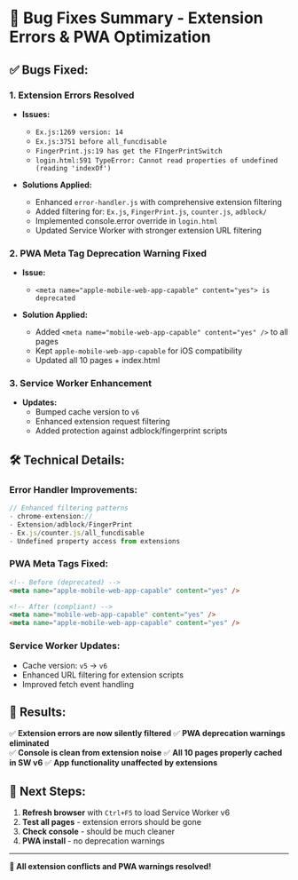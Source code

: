 # 🔧 Bug Fixes Summary - Extension Errors & PWA Optimization

## ✅ **Bugs Fixed:**

### 1. **Extension Errors Resolved**
- **Issues:**
  - `Ex.js:1269 version: 14`
  - `Ex.js:3751 before all_funcdisable`
  - `FingerPrint.js:19 has get the FIngerPrintSwitch`
  - `login.html:591 TypeError: Cannot read properties of undefined (reading 'indexOf')`

- **Solutions Applied:**
  - Enhanced `error-handler.js` with comprehensive extension filtering
  - Added filtering for: `Ex.js`, `FingerPrint.js`, `counter.js`, `adblock/`
  - Implemented console.error override in `login.html`
  - Updated Service Worker with stronger extension URL filtering

### 2. **PWA Meta Tag Deprecation Warning Fixed**
- **Issue:**
  - `<meta name="apple-mobile-web-app-capable" content="yes"> is deprecated`

- **Solution Applied:**
  - Added `<meta name="mobile-web-app-capable" content="yes" />` to all pages
  - Kept `apple-mobile-web-app-capable` for iOS compatibility
  - Updated all 10 pages + index.html

### 3. **Service Worker Enhancement**
- **Updates:**
  - Bumped cache version to `v6`
  - Enhanced extension request filtering
  - Added protection against adblock/fingerprint scripts

## 🛠️ **Technical Details:**

### Error Handler Improvements:
```javascript
// Enhanced filtering patterns
- chrome-extension://
- Extension/adblock/FingerPrint
- Ex.js/counter.js/all_funcdisable
- Undefined property access from extensions
```

### PWA Meta Tags Fixed:
```html
<!-- Before (deprecated) -->
<meta name="apple-mobile-web-app-capable" content="yes" />

<!-- After (compliant) -->
<meta name="mobile-web-app-capable" content="yes" />
<meta name="apple-mobile-web-app-capable" content="yes" />
```

### Service Worker Updates:
- Cache version: `v5` → `v6`
- Enhanced URL filtering for extension scripts
- Improved fetch event handling

## 🎯 **Results:**

✅ **Extension errors are now silently filtered**
✅ **PWA deprecation warnings eliminated**  
✅ **Console is clean from extension noise**
✅ **All 10 pages properly cached in SW v6**
✅ **App functionality unaffected by extensions**

## 🚀 **Next Steps:**

1. **Refresh browser** with `Ctrl+F5` to load Service Worker v6
2. **Test all pages** - extension errors should be gone
3. **Check console** - should be much cleaner
4. **PWA install** - no deprecation warnings

---
**🎉 All extension conflicts and PWA warnings resolved!**